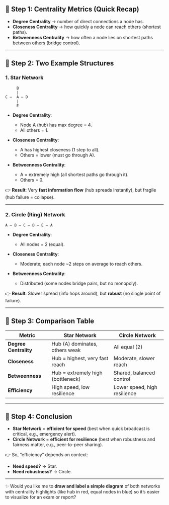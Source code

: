 ## 🔹 Step 1: Centrality Metrics (Quick Recap)

* **Degree Centrality** → number of direct connections a node has.
* **Closeness Centrality** → how quickly a node can reach others (shortest paths).
* **Betweenness Centrality** → how often a node lies on shortest paths between others (bridge control).

---

## 🔹 Step 2: Two Example Structures

### 1. **Star Network**

```
     B
     |
C —  A — D
     |
     E
```

* **Degree Centrality**:

  * Node A (hub) has max degree = 4.
  * All others = 1.
* **Closeness Centrality**:

  * A has highest closeness (1 step to all).
  * Others = lower (must go through A).
* **Betweenness Centrality**:

  * A = extremely high (all shortest paths go through it).
  * Others = 0.

👉 **Result**: Very **fast information flow** (hub spreads instantly), but fragile (hub failure = collapse).

---

### 2. **Circle (Ring) Network**

```
A — B — C — D — E — A
```

* **Degree Centrality**:

  * All nodes = 2 (equal).
* **Closeness Centrality**:

  * Moderate; each node \~2 steps on average to reach others.
* **Betweenness Centrality**:

  * Distributed (some nodes bridge pairs, but no monopoly).

👉 **Result**: Slower spread (info hops around), but **robust** (no single point of failure).

---

## 🔹 Step 3: Comparison Table

| Metric                | Star Network                      | Circle Network               |
| --------------------- | --------------------------------- | ---------------------------- |
| **Degree Centrality** | Hub (A) dominates, others weak    | All equal (2)                |
| **Closeness**         | Hub = highest, very fast reach    | Moderate, slower reach       |
| **Betweenness**       | Hub = extremely high (bottleneck) | Shared, balanced control     |
| **Efficiency**        | High speed, low resilience        | Lower speed, high resilience |

---

## 🔹 Step 4: Conclusion

* **Star Network** = **efficient for speed** (best when quick broadcast is critical, e.g., emergency alert).
* **Circle Network** = **efficient for resilience** (best when robustness and fairness matter, e.g., peer-to-peer sharing).

👉 So, “efficiency” depends on context:

* **Need speed?** → Star.
* **Need robustness?** → Circle.

---

✨ Would you like me to **draw and label a simple diagram** of both networks with centrality highlights (like hub in red, equal nodes in blue) so it’s easier to visualize for an exam or report?
